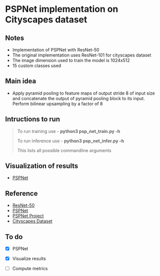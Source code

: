 # PSPNet implementation on Cityscapes dataset

## Notes
* Implementation of PSPNet with ResNet-50
* The original implementation uses ResNet-101 for cityscapes dataset 
* The image dimension used to train the model is 1024x512
* 15 custom classes used

## Main idea
* Apply pyramid pooling to feature maps of output stride 8 of input size and concatenate the output of pyramid pooling block to its input. Perform bilinear upsampling by a factor of 8

## Intructions to run
> To run training use - **python3 psp\_net\_train.py -h**
>
> To run inference use - **python3 psp\_net\_infer.py -h**
>
> This lists all possible commandline arguments

## Visualization of results
* [PSPNet](https://youtu.be/DPIeSIGCvBs)

## Reference
* [ResNet-50](https://arxiv.org/abs/1512.03385)
* [PSPNet](https://arxiv.org/pdf/1612.01105.pdf)
* [PSPNet Project](https://hszhao.github.io/projects/pspnet/index.html)
* [Cityscapes Dataset](https://www.cityscapes-dataset.com/)

## To do
- [x] PSPNet
- [x] Visualize results
- [ ] Compute metrics


